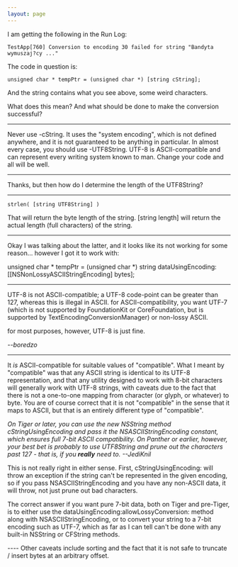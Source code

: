```yaml
---
layout: page
---
```


I am getting the following in the Run Log:

    TestApp[760] Conversion to encoding 30 failed for string "Bandyta wymuszaj?cy ..."


The code in question is:

    unsigned char * tempPtr = (unsigned char *) [string cString];


And the string contains what you see above, some weird characters.

What does this mean? And what should be done to make the conversion successful?

----
Never use -cString. It uses the "system encoding", which is not defined anywhere, and it is not guaranteed to be anything in particular. In almost every case, you should use -UTF8String. UTF-8 is ASCII-compatible and can represent every writing system known to man. Change your code and all will be well.

----

Thanks, but then how do I determine the length of the UTF8String?


----

    strlen( [string UTF8String] )


That will return the byte length of the string. [string length] will return the actual length (full characters) of the string.

----

Okay I was talking about the latter, and it looks like its not working for some reason... however I got it to work with:

    
unsigned char * tempPtr = (unsigned char *) string dataUsingEncoding:[[NSNonLossyASCIIStringEncoding] bytes];


----

UTF-8 is not ASCII-compatible; a UTF-8 code-point can be greater than 127, whereas this is illegal in ASCII. for ASCII-compatibility, you want UTF-7 (which is not supported by FoundationKit or CoreFoundation, but is supported by TextEncodingConversionManager) or non-lossy ASCII.

for most purposes, however, UTF-8 is just fine.

*--boredzo*

----

It *is* ASCII-compatible for suitable values of "compatible". What I meant by "compatible" was that any ASCII string is identical to its UTF-8 representation, and that any utility designed to work with 8-bit characters will generally work with UTF-8 strings, with caveats due to the fact that there is not a one-to-one mapping from character (or glyph, or whatever) to byte. You are of course correct that it is not "compatible" in the sense that it maps to ASCII, but that is an entirely different type of "compatible".

*On Tiger or later, you can use the new NSString method     cStringUsingEncoding and pass it the NSASCIIS<nowiki/>tringEncoding constant, which ensures full 7-bit ASCII compatibility. On Panther or earlier, however, your best bet is probably to use     UTF8String and prune out the characters past 127 - that is, if you **really** need to. --JediKnil*

This is not really right in either sense. First,     cStringUsingEncoding: will throw an exception if the string can't be represented in the given encoding, so if you pass NSASCIIS<nowiki/>tringEncoding and you have any non-ASCII data, it will throw, not just prune out bad characters.

The correct answer if you want pure 7-bit data, both on Tiger and pre-Tiger, is to either use the     dataUsingEncoding:allowLossyConversion: method along with NSASCIIS<nowiki/>tringEncoding, or to convert your string to a 7-bit encoding such as UTF-7, which as far as I can tell can't be done with any built-in NSString or CFString methods.

---- Other caveats include sorting and the fact that it is not safe to truncate / insert bytes at an arbitrary offset.
